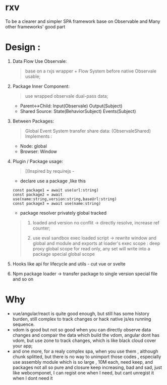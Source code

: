 # rxv
To be a clearer and simpler SPA framework base on Observable and Many other frameworks' good part 

# Design :

1. Data Flow Use Observale: 
   > base on a rxjs wrapper + Flow System before native Observale usable;
2. Package Inner Component:
   > use wrapped observale dual-pass data;
    + Parent<->Child: Input(Observale) Output(Subject)
    + Shared Source: State(BehaviorSubject) Events(Subject)
3. Between Packages:
    > Global Event System transfer share data: (ObservaleShared)
    > Implements :
      + Node:    global
      + Browser: Window
4. Plugin / Package usage:
    >[(Inspired by requirejs - 
      + declare use a package ,like this
      ```
    const package1 = await use(url:string)
    const package2 = await use(name:string,version:string,baseUrl:string)
    const package3 = await use(name:string)
      ```
      + package resolver privately global tracked
      > 1. loaded and version no conflit -> directly resolve, increase ref counter;
      > 
      > 2. use eval sandbox exec loaded script -> rewrite window and global and module and exports at loader's exec scope : deep proxy global scope for read only, any set will write into a package special global scope

5. Hooks like api for lifecycle and utils - cut vue or svelte

6. Npm package loader -> transfer package to single version special file and so on


# Why
+ vue/angular/react is quite good enough, but still has some history burden, still complex to track changes or hack native js/es running sequence.
+ vdom is good but not so good when you can directly observe data changes and compair the data which build the vdom, angular dont has vdom, but use zone to track changes, which is like black cloud cover your app;
+ and one more, for a realy complex spa, when you use them , although chunk splitted, but there is no way to unimport those codes , especially use assembly module which is so large , 10M each, need keep, and packages not all so pure and closure keep increasing, bad and sad, just like webcomponet, I can regist one when I need, but cant unregist it when I dont need it
